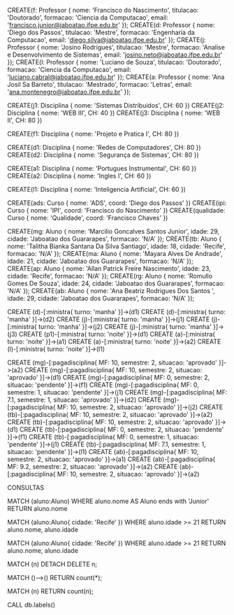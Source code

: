 CREATE(f: Professor {
  nome: 'Francisco do Nascimento',
  titulacao: 'Doutorado',
  formacao: 'Ciencia da Computacao',
  email: 'francisco.junior@jaboatao.ifpe.edu.br'
});
CREATE(d: Professor {
  nome: 'Diego dos Passos',
  titulacao: 'Mestre',
  formacao: 'Engenharia da Computacao',
  email: 'diego.silva@jaboatao.ifpe.edu.br'
});
CREATE(j: Professor {
  nome: 'Josino Rodrigues',
  titulacao: 'Mestre',
  formacao: 'Analise e Desenvolvimento de Sistemas',
  email: 'josino.neto@jaboatao.ifpe.edu.br'
});
CREATE(l: Professor {
  nome: 'Luciano de Souza',
  titulacao: 'Doutorado',
  formacao: 'Ciencia da Computacao',
  email: 'luciano.cabral@jaboatao.ifpe.edu.br'
});
CREATE(a: Professor {
  nome: 'Ana Josil Sa Barreto',
  titulacao: 'Mestrado',
  formacao: 'Letras',
  email: 'ana.montenegro@jaboatao.ifpe.edu.br'
});

CREATE(j1: Disciplina { nome: 'Sistemas Distribuidos', CH: 60 })
CREATE(j2: Disciplina { nome: 'WEB III', CH: 40 })
CREATE(j3: Disciplina { nome: 'WEB II', CH: 80 })

CREATE(f1: Disciplina { nome: 'Projeto e Pratica I', CH: 80 })

CREATE(d1: Disciplina { nome: 'Redes de Computadores', CH: 80 })
CREATE(d2: Disciplina { nome: 'Segurança de Sistemas', CH: 80 })

CREATE(a1: Disciplina { nome: 'Portugues Instrumental', CH: 60 })
CREATE(a2: Disciplina { nome: 'Ingles I', CH: 60 })

CREATE(l1: Disciplina { nome: 'Inteligencia Artificial', CH: 60 })

CREATE(ads: Curso { nome: 'ADS', coord: 'Diego dos Passos' })
CREATE(ipi: Curso { nome: 'IPI', coord: 'Francisco do Nascimento' })
CREATE(qualidade: Curso { nome: 'Qualidade', coord: 'Francisco Chaves' })

CREATE(mg: Aluno {
  nome: 'Marcilio Goncalves Santos Junior',
  idade: 29,
  cidade: 'Jaboatao dos Guararapes',
  formacao: 'N/A'
});
CREATE(tb: Aluno {
  nome: 'Talitha Bianka Santana Da Silva Santiago',
  idade: 18,
  cidade: 'Recife',
  formacao: 'N/A'
});
CREATE(ma: Aluno {
  nome: 'Mayara Alves De Andrade',
  idade: 21,
  cidade: 'Jaboatao dos Guararapes',
  formacao: 'N/A'
});
CREATE(ap: Aluno {
  nome: 'Allan Patrick Freire Nascimento',
  idade: 23,
  cidade: 'Recife',
  formacao: 'N/A'
});
CREATE(rg: Aluno {
  nome: 'Romullo Gomes De Souza',
  idade: 24,
  cidade: 'Jaboatao dos Guararapes',
  formacao: 'N/A'
});
CREATE(ab: Aluno {
  nome: 'Ana Beatriz Rodrigues Dos Santos ',
  idade: 29,
  cidade: 'Jaboatao dos Guararapes',
  formacao: 'N/A'
});

CREATE (d)-[:ministra{ turno: 'manha' }]->(d1)
CREATE (d)-[:ministra{ turno: 'manha' }]->(d2)
CREATE (j)-[:ministra{ turno: 'manha' }]->(j1)
CREATE (j)-[:ministra{ turno: 'manha' }]->(j2)
CREATE (j)-[:ministra{ turno: 'manha' }]->(j3)
CREATE (p1)-[:ministra{ turno: 'noite' }]->(d1)
CREATE (a)-[:ministra{ turno: 'noite' }]->(a1)
CREATE (a)-[:ministra{ turno: 'noite' }]->(a2)
CREATE (l)-[:ministra{ turno: 'noite' }]->(l1)

CREATE (mg)-[:pagadisciplina{ MF: 10, semestre: 2, situacao: 'aprovado' }]->(a2)
CREATE (mg)-[:pagadisciplina{ MF: 10, semestre: 2, situacao: 'aprovado' }]->(d1)
CREATE (mg)-[:pagadisciplina{ MF: 0, semestre: 2, situacao: 'pendente' }]->(f1)
CREATE (mg)-[:pagadisciplina{ MF: 0, semestre: 1, situacao: 'pendente' }]->(j1)
CREATE (mg)-[:pagadisciplina{ MF: 7.1, semestre: 1, situacao: 'aprovado' }]->(d2)
CREATE (mg)-[:pagadisciplina{ MF: 10, semestre: 2, situacao: 'aprovado' }]->(j2)
CREATE (tb)-[:pagadisciplina{ MF: 10, semestre: 2, situacao: 'aprovado' }]->(a2)
CREATE (tb)-[:pagadisciplina{ MF: 10, semestre: 2, situacao: 'aprovado' }]->(d1)
CREATE (tb)-[:pagadisciplina{ MF: 0, semestre: 2, situacao: 'pendente' }]->(f1)
CREATE (tb)-[:pagadisciplina{ MF: 0, semestre: 1, situacao: 'pendente' }]->(j1)
CREATE (tb)-[:pagadisciplina{ MF: 7.1, semestre: 1, situacao: 'pendente' }]->(l1)
CREATE (ab)-[:pagadisciplina{ MF: 10, semestre: 2, situacao: 'aprovado' }]->(a1)
CREATE (ab)-[:pagadisciplina{ MF: 9.2, semestre: 2, situacao: 'aprovado' }]->(a2)
CREATE (ab)-[:pagadisciplina{ MF: 10, semestre: 2, situacao: 'aprovado' }]->(a2)

CONSULTAS

<!-- Encontre o aluno, cujo o final do sobrenome é Junior"... -->
MATCH (aluno:Aluno) WHERE aluno.nome AS Aluno ends with 'Junior'  RETURN aluno.nome

<!-- Procurar pelo aluno, cuja idade é 21 anos e mora em Recife  -->
MATCH (aluno:Aluno{ cidade: 'Recife' }) WHERE aluno.idade >= 21 RETURN aluno.nome, aluno.idade

<!-- Listagem das disciplinas de cada professor do turno da noite  -->
MATCH (aluno:Aluno{ cidade: 'Recife' }) WHERE aluno.idade >= 21 RETURN aluno.nome, aluno.idade

<!-- Excluir todos os nós e seus relacionamentos -->
MATCH (n) DETACH DELETE n;

<!-- Quantidade de relacionamentos -->
MATCH ()-->() RETURN count(*);

<!-- Quantidade de nós -->
MATCH (n) RETURN count(n);

<!-- Lista de todas as labels -->
CALL db.labels()

